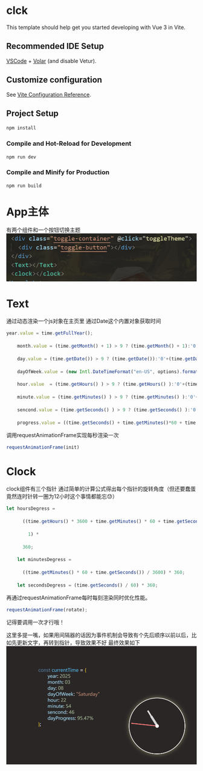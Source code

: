 # clck

This template should help get you started developing with Vue 3 in Vite.

## Recommended IDE Setup

[VSCode](https://code.visualstudio.com/) + [Volar](https://marketplace.visualstudio.com/items?itemName=Vue.volar) (and disable Vetur).

## Customize configuration

See [Vite Configuration Reference](https://vite.dev/config/).

## Project Setup

```sh
npm install
```

### Compile and Hot-Reload for Development

```sh
npm run dev
```

### Compile and Minify for Production

```sh
npm run build
```

# App主体
有两个组件和一个按钮切换主题
![Alt Text](img/7e9345e67672de86f646affda2d687a.png)
# Text
通过动态渲染一个js对象在主页里
通过Date这个内置对象获取时间
```js
year.value = time.getFullYear();

    month.value = (time.getMonth() + 1) > 9 ? (time.getMonth() + 1):'0'+(time.getMonth() + 1);

    day.value = (time.getDate()) > 9 ? (time.getDate()):'0'+(time.getDate());

    dayOfWeek.value = (new Intl.DateTimeFormat("en-US", options).format(time));

    hour.value  = (time.getHours() ) > 9 ? (time.getHours() ):'0'+(time.getHours() );

    minute.value = (time.getMinutes() ) > 9 ? (time.getMinutes() ):'0'+(time.getMinutes() );

    sencond.value = (time.getSeconds() ) > 9 ? (time.getSeconds() ):'0'+(time.getSeconds() );

    progress.value = ((time.getSeconds() + time.getMinutes()*60 + time.getHours()*3600)/86400*100).toFixed(2);
```
调用requestAnimationFrame实现每秒渲染一次
```js
requestAnimationFrame(init)
```
# Clock
clock组件有三个指针
通过简单的计算公式得出每个指针的旋转角度（但还要蠢蛋竟然连时针转一圈为12小时这个事情都能忘😓）
```js
let hoursDegress =

      ((time.getHours() * 3600 + time.getMinutes() * 60 + time.getSeconds()) /

        1) *

      360;

    let minutesDegress =

      ((time.getMinutes() * 60 + time.getSeconds()) / 3600) * 360;

    let secondsDegress = (time.getSeconds() / 60) * 360;
```
再通过requestAnimationFrame每时每刻渲染同时优化性能。
```js
requestAnimationFrame(rotate);
```
记得要调用一次才行哦！


这里多提一嘴，如果用间隔器的话因为事件机制会导致有个先后顺序以前以后，比如先更新文字，再转到指针，导致效果不好
最终效果如下
![Alt Text](img/e0cbc9e41a981b7f0cd27fdeb02b942.png)
